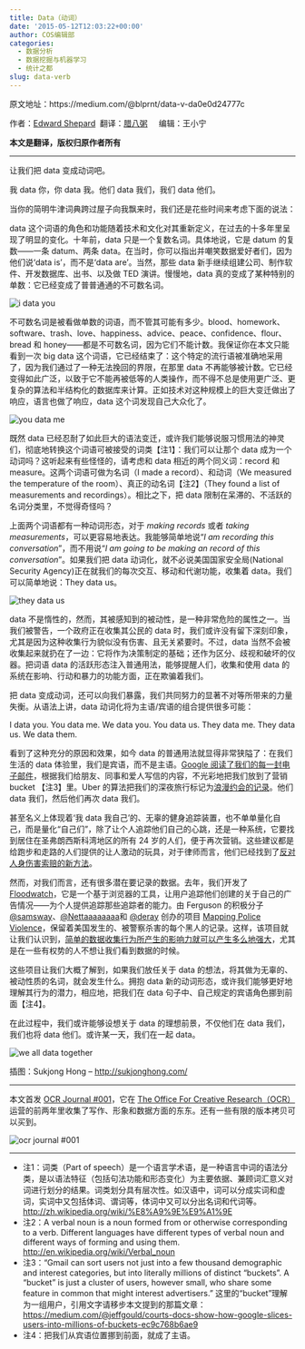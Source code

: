 ```yaml
---
title: Data（动词）
date: '2015-05-12T12:03:22+00:00'
author: COS编辑部
categories:
  - 数据分析
  - 数据挖掘与机器学习
  - 统计之都
slug: data-verb
---
```


<div>
  <p>
    原文地址：https://medium.com/@blprnt/data-v-da0e0d24777c
  </p>
  
  <p>
    作者：<a href="https://twitter.com/blprnt">Edward Shepard</a>  翻译：<a href="http://www.labazhou.net/2015/05/data-verb/">腊八粥</a>     编辑：王小宁
  </p>
  
  <p>
    <strong>本文是翻译，版权归原作者所有</strong>
  </p>
</div>

* * *

让我们把 data 变成动词吧。

我 data 你，你 data 我。他们 data 我们，我们 data 他们。

当你的简明牛津词典跨过屋子向我飘来时，我们还是花些时间来考虑下面的说法：

data 这个词语的角色和功能随着技术和文化对其重新定义，在过去的十多年里呈现了明显的变化。十年前，data 只是一个复数名词。具体地说，它是 datum 的复数——一条 datum、两条 data。在当时，你可以指出并嘲笑数据爱好者们，因为他们说‘data is’，而不是‘data are’。当然，那些 data 新手继续组建公司、制作软件、开发数据库、出书、以及做 TED 演讲。慢慢地，data 真的变成了某种特别的单数：它已经变成了普普通通的不可数名词。

![i data you](http://www.labazhou.net/wp-content/uploads/2015/05/i-data-you.jpeg)

<!--more-->不可数名词是被看做单数的词语，而不管其可能有多少。blood、homework、software、trash、love、happiness、advice、peace、confidence、flour、bread 和 honey——都是不可数名词，因为它们不能计数。我保证你在本文只能看到一次 big data 这个词语，它已经结束了：这个特定的流行语被准确地采用了，因为我们通过了一种无法挽回的界限，在那里 data 不再能够被计数。它已经变得如此广泛，以致于它不能再被低等的人类操作，而不得不总是使用更广泛、更复杂的算法和半结构化的数据库来计算。正如技术对这种规模上的巨大变迁做出了响应，语言也做了响应，data 这个词发现自己大众化了。

![you data me](http://www.labazhou.net/wp-content/uploads/2015/05/you-data-me.jpeg)

既然 data 已经忍耐了如此巨大的语法变迁，或许我们能够说服习惯用法的神灵们，彻底地转换这个词语可被接受的词类【注1】：我们可以让那个 data 成为一个动词吗？这听起来有些怪怪的，请考虑和 data 相近的两个同义词：record 和 measure。这两个词语可做为名词（I made a record）、和动词（We measured the temperature of the room）、真正的动名词【注2】（They found a list of measurements and recordings）。相比之下，把 data 限制在呆滞的、不活跃的名词分类里，不觉得奇怪吗？

上面两个词语都有一种动词形态，对于 _making records_ 或者 _taking measurements_，可以更容易地表达。我能够简单地说“_I am recording this conversation_”，而不用说“_I am going to be making an record of this conversation_”。如果我们把 data 动词化，就不必说美国国家安全局(National Security Agency)正在就我们的每次交互、移动和代谢功能，收集着 data。我们可以简单地说：They data us。

![they data us](http://www.labazhou.net/wp-content/uploads/2015/05/they-data-us.jpeg)

data 不是惰性的，然而，其被感知到的被动性，是一种非常危险的属性之一。当我们被警告，一个政府正在收集其公民的 data 时，我们或许没有留下深刻印象，尤其是因为这种收集行为貌似没有伤害、且无关紧要时。不过，data 当然不会被收集起来就扔在了一边：它将作为决策制定的基础；还作为区分、歧视和破坏的仪器。把词语 data 的活跃形态注入普通用法，能够提醒人们，收集和使用 data 的系统在影响、行动和暴力的功能方面，正在欺骗着我们。

把 data 变成动词，还可以向我们暴露，我们共同努力的显著不对等所带来的力量失衡。从语法上讲，data 动词化将为主语/宾语的组合提供很多可能：

I data you. You data me. We data you. You data us. They data me. They data us. We data them.

看到了这种充分的原因和效果，如今 data 的普通用法就显得非常狭隘了：在我们生活的 data 体验里，我们是宾语，而不是主语。<a href="https://medium.com/@jeffgould/courts-docs-show-how-google-slices-users-into-millions-of-buckets-ec9c768b6ae9" target="_blank">Google 阅读了我们的每一封电子邮件</a>，根据我们给朋友、同事和爱人写信的内容，不光彩地把我们放到了营销 bucket 【注3】里。Uber 的算法把我们的深夜旅行标记为<a href="http://www.whosdrivingyou.org/blog/ubers-deleted-rides-of-glory-blog-post" target="_blank">浪漫约会的记录</a>。他们 data 我们，然后他们再次 data 我们。

甚至名义上体现着‘我 data 我自己’的、无辜的健身追踪装置，也不单单量化自己，而是量化“自己们”，除了让个人追踪他们自己的心跳，还是一种系统，它要找到居住在圣弗朗西斯科湾地区的所有 24 岁的人们，便于再次营销。这些建议都是给跑步和走路的人们提供的让人激动的玩具，对于律师而言，他们已经找到了<a href="http://www.theatlantic.com/technology/archive/2014/11/when-fitbit-is-the-expert-witness/382936/" target="_blank">反对人身伤害索赔的新方法</a>。

然而，对我们而言，还有很多潜在要记录的数据。去年，我们开发了 <a href="https://floodwatch.o-c-r.org/" target="_blank">Floodwatch</a>，它是一个基于浏览器的工具，让用户追踪他们创建的关于自己的广告情况——为个人提供追踪那些追踪者的能力。由 Ferguson 的积极分子 <a href="http://twitter.com/samsway" target="_blank">@samsway</a>、<a href="https://twitter.com/Nettaaaaaaaa" target="_blank">@Nettaaaaaaaa</a>和 <a href="http://twitter.com/deray" target="_blank">@deray</a> 创办的项目 <a href="http://mappingpoliceviolence.org/" target="_blank">Mapping Police Violence</a>，保留着美国发生的、被警察杀害的每个黑人的记录。这样，该项目就让我们认识到，<a href="http://www.labazhou.net/2014/12/a-data-analysts-blog-is-transforming-how-new-yorkers-see-their-city/" target="_blank">简单的数据收集行为所产生的影响力就可以产生多么地强大</a>，尤其是在一些有权势的人不想让我们看到数据的时候。

这些项目让我们大概了解到，如果我们放任关于 data 的想法，将其做为无辜的、被动性质的名词，就会发生什么。拥抱 data 新的动词形态，或许我们能够更好地理解其行为的潜力，相应地，把我们在 data 句子中、自己规定的宾语角色挪到前面【注4】。

在此过程中，我们或许能够设想关于 data 的理想前景，不仅他们在 data 我们，我们也将 data 他们。或许某一天，我们在一起 data。

![we all data together](http://www.labazhou.net/wp-content/uploads/2015/05/we-all-data-together.jpeg)

插图：Sukjong Hong – <a href="http://sukjonghong.com/" target="_blank">http://sukjonghong.com/</a>

* * *

本文首发 <a href="http://journal.o-c-r.org/product/ocr-journal-001" target="_blank">OCR Journal #001</a>，它在 <a href="http://o-c-r.org/" target="_blank">The Office For Creative Research（OCR）</a> 运营的前两年里收集了写作、形象和数据方面的东东。还有一些有限的版本拷贝可以买到。

![ocr journal #001](http://www.labazhou.net/wp-content/uploads/2015/05/ocr-journal-001.jpeg)

* * *

  * 注1：词类（Part of speech）是一个语言学术语，是一种语言中词的语法分类，是以语法特征（包括句法功能和形态变化）为主要依据、兼顾词汇意义对词进行划分的结果。词类划分具有层次性。如汉语中，词可以分成实词和虚词，实词中又包括体词、谓词等，体词中又可以分出名词和代词等。<a href="http://zh.wikipedia.org/wiki/%E8%A9%9E%E9%A1%9E" target="_blank">http://zh.wikipedia.org/wiki/%E8%A9%9E%E9%A1%9E</a>
  * 注2：A verbal noun is a noun formed from or otherwise corresponding to a verb. Different languages have different types of verbal noun and different ways of forming and using them. <a href="http://en.wikipedia.org/wiki/Verbal_noun" target="_blank">http://en.wikipedia.org/wiki/Verbal_noun</a>
  * 注3：“Gmail can sort users not just into a few thousand demographic and interest categories, but into literally millions of distinct “buckets”. A “bucket” is just a cluster of users, however small, who share some feature in common that might interest advertisers.” 这里的“bucket”理解为一组用户，引用文字请移步本文提到的那篇文章：<a href="https://medium.com/@jeffgould/courts-docs-show-how-google-slices-users-into-millions-of-buckets-ec9c768b6ae9" target="_blank">https://medium.com/@jeffgould/courts-docs-show-how-google-slices-users-into-millions-of-buckets-ec9c768b6ae9</a>
  * 注4：把我们从宾语位置挪到前面，就成了主语。

&nbsp;
